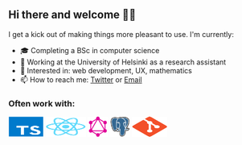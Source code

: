 
## Hi there and welcome 👋🏽 

I get a kick out of making things more pleasant to use. I'm currently:

- 🎓  Completing a BSc in computer science 
- 🌱  Working at the University of Helsinki as a research assistant
- 💭  Interested in: web development, UX, mathematics   
- 📫  How to reach me: [Twitter](https://twitter.com/joelhassannoor) or [Email](mailto:joel.nhn@gmail.com) 

### Often work with:

<p align="left">
	<img title="TypeScript" src="https://raw.githubusercontent.com/Nurou/Nurou/master/assets/typescript-original.svg" width="70" height="40" />
	<img title="React" src="https://raw.githubusercontent.com/Nurou/Nurou/master/assets/react-original.svg" width="80" height="40" />
	<img title="GraphQL" src="https://raw.githubusercontent.com/Nurou/Nurou/master/assets/graphql-icon.svg" width="40" height="40" />
	<img title="PostreSQL" src="https://raw.githubusercontent.com/Nurou/Nurou/master/assets/postgresql-original.svg" width="40" height="40" />
	<img title="Git" src="https://raw.githubusercontent.com/Nurou/Nurou/master/assets/git-original.svg" width="70" height="40" />
</p>

